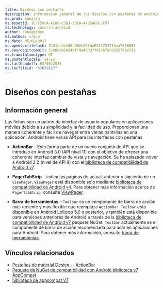 ```yaml
---
title: Diseños con pestañas
description: Información general de los diseños con pestañas de Android
ms.prod: xamarin
ms.assetid: 1CFF590A-AC86-C3B3-36CA-A70248BC7F97
ms.technology: xamarin-android
author: conceptdev
ms.author: crdun
ms.date: 05/08/2017
ms.openlocfilehash: 32d1ce4e440a962e02fda052375171bea7676053
ms.sourcegitcommit: 57e8a0a10246ff9a4bd37f01d67ddc635f81e723
ms.translationtype: MT
ms.contentlocale: es-ES
ms.lasthandoff: 03/08/2019
ms.locfileid: "57670167"
---
```

# <a name="tabbed-layouts"></a>Diseños con pestañas


## <a name="overview"></a>Información general

Las fichas son un patrón de interfaz de usuario populares en aplicaciones móviles debido a su simplicidad y la facilidad de uso. Proporcionan una manera coherente y fácil de navegar entre varias pantallas en una aplicación. Android tiene varias API para las interfaces con pestañas: 

-   **ActionBar** &ndash; Esto forma parte de un nuevo conjunto de API que se introdujo en Android 3.0 (API nivel 11) con el objetivo de ofrecer una coherente interfaz cambiar de vista y navegación. Se ha aplazado volver a Android 2.2 (nivel de API 8) con el [biblioteca de compatibilidad de Android v7](https://www.nuget.org/packages/Xamarin.Android.Support.v7.AppCompat/). 

-   **PagerTabStrip** &ndash; indica las páginas de actual, anterior y siguiente de un `ViewPager`. `ViewPager` está disponible solo mediante [biblioteca de compatibilidad de Android v4](https://www.nuget.org/packages/Xamarin.Android.Support.v4/).
     Para obtener más información acerca de `PagerTabStrip`, consulte [ViewPager](~/android/user-interface/controls/view-pager/index.md).

-   **Barra de herramientas** &ndash; `Toolbar` es un componente de barra de acción más reciente y más flexible que reemplaza `ActionBar`. `Toolbar` está disponible en Android Lollipop 5.0 o posterior, y también está disponible para versiones anteriores de Android a través de la [biblioteca de compatibilidad de Android v7](https://www.nuget.org/packages/Xamarin.Android.Support.v7.AppCompat/) paquete NuGet. 
    `Toolbar` actualmente es el componente de barra de acción recomendada para usar en aplicaciones para Android.
    Para obtener más información, consulte [barra de herramientas](~/android/user-interface/controls/tool-bar/index.md). 



## <a name="related-links"></a>Vínculos relacionados

- [Pestañas de material Design -](https://material.io/guidelines/components/tabs.html)- [ActionBar](https://developer.android.com/guide/topics/ui/actionbar.html)
- [Paquete de NuGet de compatibilidad con Android biblioteca v7 AppCompat](https://www.nuget.org/packages/Xamarin.Android.Support.v7.AppCompat/)
- [biblioteca de appcompat V7](https://developer.android.com/tools/support-library/features.html#v7-appcompat)
